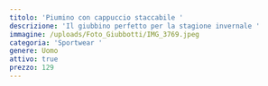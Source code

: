 ```yaml
---
titolo: 'Piumino con cappuccio staccabile '
descrizione: 'Il giubbino perfetto per la stagione invernale '
immagine: /uploads/Foto_Giubbotti/IMG_3769.jpeg
categoria: 'Sportwear '
genere: Uomo
attivo: true
prezzo: 129
---
```


